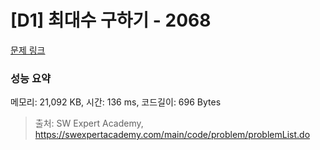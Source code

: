 # [D1] 최대수 구하기 - 2068 

[문제 링크](https://swexpertacademy.com/main/code/problem/problemDetail.do?contestProbId=AV5QQhbqA4QDFAUq) 

### 성능 요약

메모리: 21,092 KB, 시간: 136 ms, 코드길이: 696 Bytes



> 출처: SW Expert Academy, https://swexpertacademy.com/main/code/problem/problemList.do